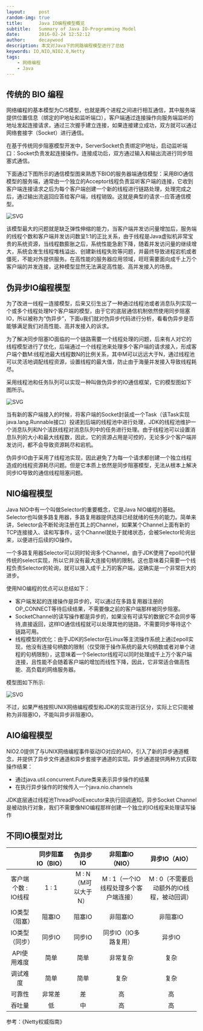 ```yaml
---
layout:     post
random-img: true
title:      Java IO编程模型概览
subtitle:   Summary of Java IO-Programming Model
date:       2016-02-24 12:52:12
author:     decaywood
description: 本文对Java下的网路编程模型进行了总结
keywords: IO,NIO,NIO2.0,Netty
tags:
    - 网络编程
    - Java
---
```


## 传统的 BIO 编程

网络编程的基本模型为C/S模型，也就是两个进程之间进行相互通信，其中服务端提供位置信息（绑定的IP地址和监听端口），客户端通过连接操作向服务端监听的地址发起连接请求，通过三次握手建立连接，如果连接建立成功，双方就可以通过网络套接字（Socket）进行通信。

在基于传统同步阻塞模型开发中，ServerSocket负责绑定IP地址，启动监听端口：Socket负责发起连接操作。连接成功后，双方通过输入和输出流进行同步阻塞式通信。

下面通过下图所示的通信模型图来熟悉下BIO的服务器端通信模型：采用BIO通信模型的服务端，通常由一个独立的Acceptor线程负责监听客户端的连接，它收到客户端连接请求之后为每个客户端创建一个新的线程进行链路处理，处理完成之后，通过输出流返回应答给客户端，线程销毁。这就是典型的请求--应答通信模型。

<img src="{{site.cdnurl}}/img/post/2016/BIO-Model.svg" alt="SVG" style="background-color:white">

该模型最大的问题就是缺乏弹性伸缩的能力，当客户端并发访问量增加后，服务端的线程个数和客户端并发访问数呈1:1的正比关系，由于线程是Java虚拟机非常宝贵的系统资源，当线程数膨胀之后，系统性能急剧下降，随着并发访问量的继续增大，系统会发生线程堆栈溢出、创建新线程失败等问题，并最终导致进程宕机或者僵死，不能对外提供服务。在高性能的服务器应用领域，旺旺需要面向成千上万个客户端的并发连接，这种模型显然无法满足高性能、高并发接入的场景。

## 伪异步IO编程模型

为了改进一线程一连接模型，后来又衍生出了一种通过线程池或者消息队列实现一个或多个线程处理N个客户端的模型，由于它的底层通信机制依然使用同步阻塞IO，所以被称为“伪异步”，下面u我们就对伪异步代码进行分析，看看伪异步是否能够满足我们对高性能、高并发接入的诉求。

为了解决同步阻塞IO面临的一个链路需要一个线程处理的问题，后来有人对它的线程模型进行了优化，后端通过一个线程池来处理多个客户端的请求接入，形成客户端个数M:线程池最大线程数N的比例关系，其中M可以远远大于N，通过线程池可以灵活地调配线程资源，设置线程的最大值，防止由于海量并发接入导致线程耗尽。

采用线程池和任务队列可以实现一种叫做伪异步的IO通信框架，它的模型图如下图所示。

<img src="{{site.cdnurl}}/img/post/2016/Fake-BIO-Model.svg" alt="SVG" style="background-color:white">

当有新的客户端接入的时候，将客户端的Socket封装成一个Task（该Task实现java.lang.Runnable接口）投递到后端的线程池中进行处理，JDK的线程池维护一个消息队列和N个活跃线程对消息队列中的任务进行处理。由于线程池可以设置消息队列的大小和最大线程数，因此，它的资源占用是可控的，无论多少个客户端并发访问，都不会导致资源耗尽和宕机。

伪异步IO由于采用了线程池实现，因此避免了为每一个请求都创建一个独立线程造成的线程资源耗尽问题。但是它本质上依然是同步阻塞模型，无法从根本上解决同步IO导致的通信线程阻塞问题。

## NIO编程模型

Java NIO中有一个叫做Selector的重要概念，它是Java NIO编程的基础。Selector也叫做多路复用器，多路复用器提供选择已经就绪的任务的能力。简单来讲，Selector会不断轮询注册在其上的Channel，如果某个Channel上面有新的TCP连接接入、读和写事件，这个Channel就处于就绪状态，会被Selector轮询出来，以便进行后续的IO操作。

一个多路复用器Selector可以同时轮询多个Channel，由于JDK使用了epoll()代替传统的select实现，所以它并没有最大连接句柄的限制。这也意味着只需要一个线程负责Selector的轮询，就可以接入成千上万的客户端，这确实是一个非常巨大的进步。

使用NIO编程的优点可以总结如下：

* 客户端发起的连接操作是异步的，可以通过在多路复用器注册的OP\_CONNECT等待后续结果，不需要像之前的客户端那样被同步阻塞。
* SocketChannel的读写操作都是异步的，如果没有可读写的数据它不会同步等待,直接返回，这样IO通信线程就可以处理其他的链路，不需要同步等待这个链路可用。
* 线程模型的优化：由于JDK的Selector在Linux等主流操作系统上通过epoll实现，他没有连接句柄数的限制（仅受限于操作系统的最大句柄数或者对单个进程的句柄限制），这意味着一个Selector线程可以同时处理成千上万个客户端连接，且性能不会随着客户端的增加而线性下降，因此，它非常适合做高性能、高负载的网络服务器。

模型图如下所示:

<img src="{{site.cdnurl}}/img/post/2016/NIO-Model.svg" alt="SVG" style="background-color:white">

不过，如果严格按照UNIX网络编程模型和JDK的实现进行区分，实际上它只能被称为非阻塞IO，不能叫异步非阻塞IO。

## AIO编程模型

NIO2.0提供了与UNIX网络编程事件驱动IO对应的AIO，引入了新的异步通道概念，并提供了异步文件通道和异步套接字通道的实现。异步通道提供两种方式获取操作结果：

* 通过java.util.concurrent.Future类来表示异步操作的结果
* 在执行异步操作的时候传入一个java.nio.channels

JDK底层通过线程池ThreadPoolExecutor来执行回调通知，异步Socket Channel是被动执行对象，我们不需要像NIO编程那样创建一个独立的IO线程来处理读写操作

## 不同IO模型对比

||同步阻塞IO（BIO）|伪异步IO|非阻塞IO（NIO）|异步IO（AIO）|
|:---:|:---:|:---:|:---:|:---:|
|客户端个数 : IO线程|1 : 1|M : N（M可以大于N）|M : 1（一个IO线程处理多个客户端连接）|M : 0（不需要启动额外的IO线程，被动回调）|
|IO类型（阻塞）|阻塞IO|阻塞IO|非阻塞IO|非阻塞IO|
|IO类型（同步）|同步IO|同步IO|同步IO（IO多路复用）|异步IO|
|API使用难度|简单|简单|非常复杂|复杂|
|调试难度|简单|简单|复杂|复杂|
|可靠性|非常差|差|高|高|
|吞吐量|低|中|高|高|


参考：《Netty权威指南》